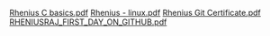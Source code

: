 [Rhenius C basics.pdf](https://github.com/rheniuss/M1_Module1/files/8311332/Rhenius.C.basics.pdf)
[Rhenius - linux.pdf](https://github.com/rheniuss/M1_Module1/files/8311334/Rhenius.-.linux.pdf)
[Rhenius Git Certificate.pdf](https://github.com/rheniuss/M1_Module1/files/8311337/Rhenius.Git.Certificate.pdf)
[RHENIUSRAJ_FIRST_DAY_ON_GITHUB.pdf](https://github.com/rheniuss/SECURED_VOTING_SYSTEM/files/8402346/RHENIUSRAJ_FIRST_DAY_ON_GITHUB.pdf)
